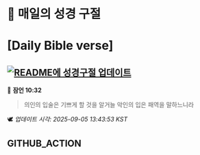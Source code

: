 # 🙏 매일의 성경 구절
# [Daily Bible verse]
## [![README에 성경구절 업데이트](https://github.com/DONGSUKA/first_test/actions/workflows/update-readme-bible.yml/badge.svg)](https://github.com/DONGSUKA/first_test/actions/workflows/update-readme-bible.yml)
<!-- START_BIBLE_VERSE -->
📖 **잠언 10:32**
> 의인의 입술은 기쁘게 할 것을 알거늘 악인의 입은 패역을 말하느니라

🕊️ _업데이트 시각: 2025-09-05 13:43:53 KST_
  <!-- END_BIBLE_VERSE -->
## GITHUB_ACTION
